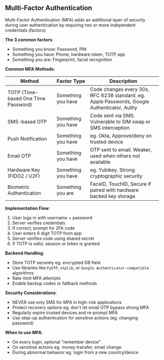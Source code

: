 ## Multi-Factor Authentication
Multi-Factor Authentication (MFA) adds an additional layer of security during user authentication by requiring two or more independent credentials (factors)

**The 3 common factors**:
- Something you know: Password, PIN
- Something you have: Phone, hardware token, TOTP app
- Something you are: Fingerprint, facial recognition

**Common MFA Methods**:

| Method                              | Factor Type        | Description                                                                                 |
| ----------------------------------- | ------------------ | ------------------------------------------------------------------------------------------- |
| TOTP (Time-based One Time Password) | Something you have | Code changes every 30s, RFC 6238 standard. eg. Apple Passwords, Google Authenticator, Authy |
| SMS-based OTP                       | Something you have | Code sent via SMS. Vulnerable to SIM swap or SMS interception                               |
| Push Notification                   | Something you have | eg. Okta, Approve/deny on trusted device                                                    |
| Email OTP                           | Something you have | OTP sent to email. Weaker, used when others not available                                   |
| Hardware Key (FIDO2 / U2F)          | Something you have | eg. Yubikey, Strong cryptographic security                                                  |
| Biometric Authentication            | Something you are  | FaceID, TouchID, Secure if paired with hardware backed key storage                          |

**Implementation Flow**:
1. User logs in with username + password
2. Server verifies credentials
3. If correct, prompt for 2FA code
4. User enters 6 digit TOTP from app
5. Server verifies code using shared secret
6. If TOTP is valid, session or token is granted

**Backend Handling**:
- Store TOTP securely eg. encrypted DB field
- Use libraries like `PyOTP`, `otplib`, or `Google Authenticator-compatible` algorithms
- Rate-limit MFA attempts
- Enable backup codes or fallback methods

**Security Considerations**:
- NEVER use only SMS for MFA in high-risk applications
- Protect recovery options eg. don't let email OTP bypass strong MFA
- Regularly expire trusted devices and re-prompt MFA
- Use step-up authentication for sensitive actions (eg. changing password)

**When to use MFA**:
- On every login, optional "remember device"
- On sensitive actions eg. money transfer, email change
- During abnormal behavior eg. login from a new country/device